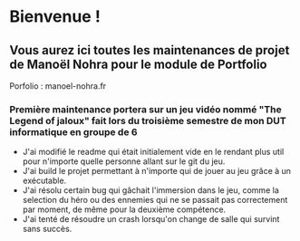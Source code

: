# Bienvenue !

## Vous aurez ici toutes les maintenances de projet de Manoël Nohra pour le module de Portfolio

Porfolio : manoel-nohra.fr

### Première maintenance portera sur un jeu vidéo nommé "The Legend of jaloux" fait lors du troisième semestre de mon DUT informatique en groupe de 6

- J'ai modifié le readme qui était initialement vide en le rendant plus util pour n'importe quelle personne allant sur le git du jeu.
- J'ai build le projet permettant à n'importe qui de jouer au jeu grâce à un exécutable.
- J'ai résolu certain bug qui gâchait l'immersion dans le jeu, comme la selection du héro ou des ennemies qui ne se passait pas correctement par moment, de même pour la deuxième compétence.
- J'ai tenté de résoudre un crash lorsqu'on change de salle qui survint sans succès.

